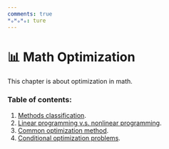 ```yaml
---
comments: true
ᴴₒᴴₒᴴₒ: ture
---
```


# **:bar_chart: Math Optimization**

This chapter is about optimization in math.

### **Table of contents:**

1. [Methods classification](Methods_classification\Methods_classification.md).
2. [Linear programming v.s. nonlinear programming](Linear_vs_Nonlinear\Linear_vs_Nonlinear.md).
3. [Common optimization method](Common_optimization_method\Common_optimization_method.md).
4. [Conditional optimization problems](Conditional_optimization\Conditional_optimization.md).